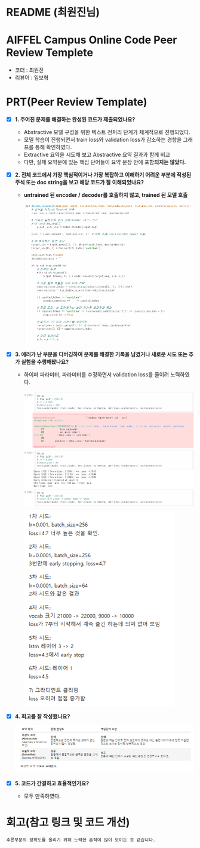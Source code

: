 # README (최원진님)

# AIFFEL Campus Online Code Peer Review Templete

- 코더 : 최원진
- 리뷰어 : 임보혁

# PRT(Peer Review Template)

- [x]  **1. 주어진 문제를 해결하는 완성된 코드가 제출되었나요?**
    - Abstractive 모델 구성을 위한 텍스트 전처리 단계가 체계적으로 진행되었다.
    - 모델 학습이 진행되면서 train loss와 validation loss가 감소하는 경향을 그래프를 통해 확인하였다.
    - Extractive 요약을 시도해 보고 Abstractive 요약 결과과 함께 비교
    - 다만, 실제 요약문에 있는 핵심 단어들이 요약 문장 안에 포함**되지는 않았다.**
    
- [x]  **2. 전체 코드에서 가장 핵심적이거나 가장 복잡하고 이해하기 어려운 부분에 작성된
주석 또는 doc string을 보고 해당 코드가 잘 이해되었나요?**
    - **untrained 된 encoder / decoder를 호출하지 않고, trained 된 모델 호출**
        
        ![1.png](1.png)
        
    
- [x]  **3. 에러가 난 부분을 디버깅하여 문제를 해결한 기록을 남겼거나
새로운 시도 또는 추가 실험을 수행해봤나요?**
    - 하이퍼 파라미터, 파라미터를 수정하면서 validation loss를 줄이려 노력하였다.
        
        ![2.png](2.png)
        
        ![3.png](3.png)
        
    
- [x]  **4. 회고를 잘 작성했나요?**
    
    ![4.png](4.png)
    
- [x]  **5. 코드가 간결하고 효율적인가요?**
    - 모두 만족하였다.

# 회고(참고 링크 및 코드 개선)

```
추론부분의 정확도를 올리기 위해 노력한 흔적이 많이 보이는 것 같습니다.

```